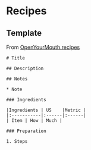 # Recipes

## Template
From [OpenYourMouth.recipes](https://github.com/rikai/OpenYourMouth/blob/master/README.md)
```
# Title

## Description

## Notes

* Note

### Ingredients

|Ingredients | US    |Metric |
|:-----------|:------|:------|
| Item | How | Much |

### Preparation

1. Steps
```
